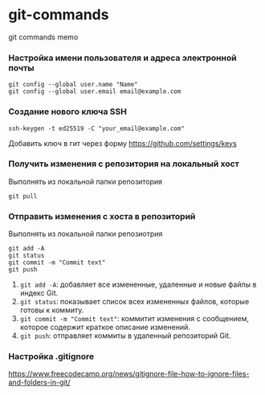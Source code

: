 # git-commands
git commands memo


### Настройка имени пользователя и адреса электронной почты
```
git config --global user.name "Name"
git config --global user.email email@example.com
```

### Создание нового ключа SSH
```
ssh-keygen -t ed25519 -C "your_email@example.com"
```
Добавить ключ в гит через форму https://github.com/settings/keys


### Получить изменения с репозитория на локальный хост
Выполнять из локальной папки репозитория
```
git pull
```

### Отправить изменения с хоста в репозиторий
Выполнять из локальной папки репозиотрия
```
git add -A
git status
git commit -m "Commit text"
git push
```
1. `git add -A`: добавляет все измененные, удаленные и новые файлы в индекс Git.
2. `git status`: показывает список всех измененных файлов, которые готовы к коммиту.
3. `git commit -m "Commit text"`: коммитит изменения с сообщением, которое содержит краткое описание изменений.
4. `git push`: отправляет коммиты в удаленный репозиторий Git.

### Настройка .gitignore
https://www.freecodecamp.org/news/gitignore-file-how-to-ignore-files-and-folders-in-git/
